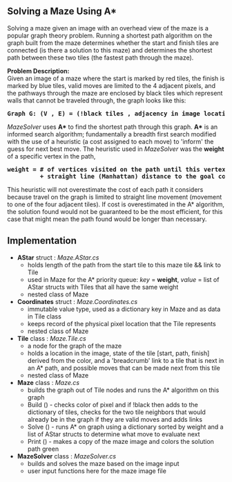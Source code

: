## Solving a Maze Using A\*

Solving a maze given an image with an overhead view of the maze is a popular graph theory problem. Running a shortest path algorithm on the graph built from the maze determines whether the start and finish tiles are connected (is there a solution to this maze) and determines the shortest path between these two tiles (the fastest path through the maze).  

**Problem Description:**  
Given an image of a maze where the start is marked by red tiles, the finish is marked by blue tiles, valid moves are limited to the 4 adjacent pixels, and the pathways through the maze are enclosed by black tiles which represent walls that cannot be traveled through, the graph looks like this: 

<pre><b>Graph G: (V , E) = (!black tiles , adjacency in image location)</b></pre>

*MazeSolver* uses **A\*** to find the shortest path through this graph. **A\*** is an informed search algorithm; fundamentally a breadth first search modified with the use of a heuristic (a cost assigned to each move) to 'inform' the guess for next best move. The heuristic used in *MazeSolver* was the **weight** of a specific vertex in the path,     
<pre><b>weight = # of vertices visited on the path until this vertex
         + straight line (Manhattan) distance to the goal coordinates</b>
</pre>

This heuristic will not overestimate the cost of each path it considers because travel on the graph is limited to straight line movement (movement to one of the four adjacent tiles). If cost is overestimated in the A\* algorithm, the solution found would not be guaranteed to be the most efficient, for this case that might  mean the path found would be longer than necessary. 

## Implementation
- **AStar** struct : *Maze.AStar.cs*
  - holds length of the path from the start tile to this maze tile && link to Tile
  - used in Maze for the A* priority queue: *key* = **weight**, *value* = list of AStar structs with Tiles that all have the same weight
  - nested class of Maze 
- **Coordinates** struct : *Maze.Coordinates.cs*
  - immutable value type, used as a dictionary key in Maze and as data in Tile class
  - keeps record of the physical pixel location that the Tile represents
  - nested class of Maze
- **Tile** class : *Maze.Tile.cs*
  - a node for the graph of the maze
  - holds a location in the image, state of the tile [start, path, finish] derived from the color, and a 'breadcrumb' link to a tile that is next in an A* path, and possible moves that can be made next from this tile
  - nested class of Maze
- **Maze** class : *Maze.cs*
  - builds the graph out of Tile nodes and runs the A* algorithm on this graph
  - Build () - checks color of pixel and if !black then adds to the dictionary of tiles, checks for the two tile neighbors that would already be in the graph if they are valid moves and adds links 
  - Solve () - runs A* on graph using a dictionary sorted by weight and a list of AStar structs to determine what move to evaluate next
  - Print () -  makes a copy of the maze image and colors the solution path green
- **MazeSolver** class : *MazeSolver.cs*
  - builds and solves the maze based on the image input
  - user input functions here for the maze image file
